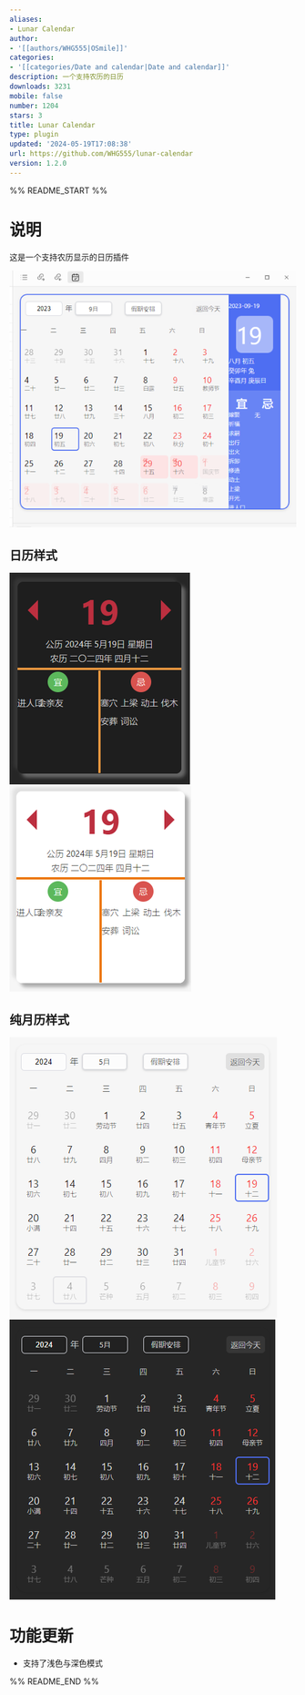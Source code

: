 ```yaml
---
aliases:
- Lunar Calendar
author:
- '[[authors/WHG555|OSmile]]'
categories:
- '[[categories/Date and calendar|Date and calendar]]'
description: 一个支持农历的日历
downloads: 3231
mobile: false
number: 1204
stars: 3
title: Lunar Calendar
type: plugin
updated: '2024-05-19T17:08:38'
url: https://github.com/WHG555/lunar-calendar
version: 1.2.0
---
```


%% README_START %%

# 说明
这是一个支持农历显示的日历插件

![](https://raw.githubusercontent.com/WHG555/lunar-calendar/HEAD/screenshot.png)

## 日历样式
![](https://raw.githubusercontent.com/WHG555/lunar-calendar/HEAD/calendar-day.png) ![](https://raw.githubusercontent.com/WHG555/lunar-calendar/HEAD/calendar-day-night.png)
## 纯月历样式
![](https://raw.githubusercontent.com/WHG555/lunar-calendar/HEAD/calendar-lunar.png) ![](https://raw.githubusercontent.com/WHG555/lunar-calendar/HEAD/calendar-lunar-night.png)

# 功能更新
- 支持了浅色与深色模式


%% README_END %%